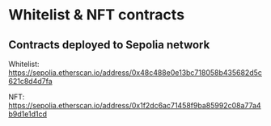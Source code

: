 # Whitelist & NFT contracts

## Contracts deployed to Sepolia network

Whitelist:
https://sepolia.etherscan.io/address/0x48c488e0e13bc718058b435682d5c621c8d4d7fa

NFT:
https://sepolia.etherscan.io/address/0x1f2dc6ac71458f9ba85992c08a77a4b9d1e1d1cd
